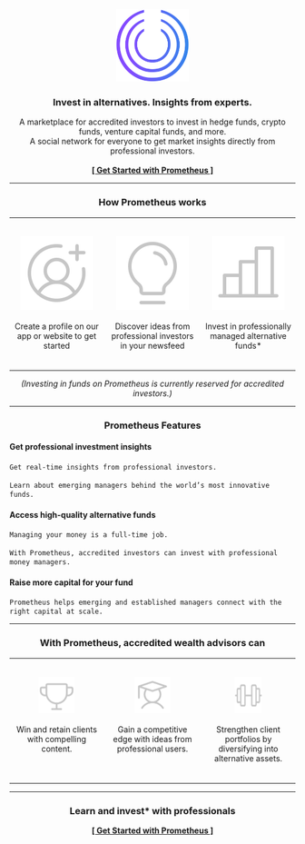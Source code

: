 <p align="center">
  <a href="https://www.prometheusalts.com/">
    <img src="./assets/custom/logo_nomargin.png" alt="Prometheus Logo" width="128px" height="128px">
  </a>
</p>

<h3 align="center">Invest in alternatives. Insights from experts.</h3>

<p align="center">
  A marketplace for accredited investors to invest in hedge funds, crypto funds, venture capital funds, and more.
  <br>
  A social network for everyone to get market insights directly from professional investors.
  <br>
  <br>
  <a href="https://www.prometheusalts.com/sign-up"><strong>[ Get Started with Prometheus ]</strong></a>
</p>

<hr>

<h3 align="center">How Prometheus works</h3>

<table>
  <tr>
    <td valign="top" width="33%">
      <p align="center">
        <br>
        <img src="./assets/icons/original/circle.svg" alt="Circle Icon">
        <br>
        <br>
        Create a profile on our app or website to get started
        <br>
        <br>
      </p>
    </td>
    <td valign="top" width="34%">
      <p align="center">
        <br>
        <img src="./assets/icons/original/bulb.svg" alt="Bulb Icon">
        <br>
        <br>
        Discover ideas from professional investors in your newsfeed
        <br>
        <br>
      </p>
    </td>
    <td valign="top" width="33%">
      <p align="center">
        <br>
        <img src="./assets/icons/original/bar.svg" alt="Bar Chart Icon">
        <br>
        <br>
        Invest in professionally managed alternative funds*
        <br>
        <br>
      </p>
    </td>
  </tr>
</table>
<p align="center">
  <em>(Investing in funds on Prometheus is currently reserved for accredited investors.)</em>
</p>

<hr>

<h3 align="center">Prometheus Features</h3>

#### Get professional investment insights

```
Get real-time insights from professional investors. 

Learn about emerging managers behind the world’s most innovative funds.
```

#### Access high-quality alternative funds

```
Managing your money is a full-time job. 

With Prometheus, accredited investors can invest with professional money managers.
```

#### Raise more capital for your fund

```
Prometheus helps emerging and established managers connect with the right capital at scale.
```

<hr>

<h3 align="center">With Prometheus, accredited wealth advisors can</h3>

<table>
  <tr>
    <td valign="top" width="33%">
      <p align="center">
        <br>
        <img src="./assets/icons/original/trophy.png" width="64px" height="64px" alt="Trophy Icon">
        <br>
        <br>
        Win and retain clients with compelling content.
        <br>
        <br>
      </p>
    </td>
    <td valign="top" width="34%">
      <p align="center">
        <br>
        <img src="./assets/icons/original/student.png" width="64px" height="64px" alt="Student Icon">
        <br>
        <br>
        Gain a competitive edge with ideas from  professional users.
        <br>
        <br>
      </p>
    </td>
    <td valign="top" width="33%">
      <p align="center">
        <br>
        <img src="./assets/icons/original/barbell.png" width="48px" height="64px" alt="Barbell Icon">
        <br>
        <br>
        Strengthen client portfolios by diversifying into alternative assets.
        <br>
        <br>
      </p>
    </td>
  </tr>
</table>

<hr>

<h3 align="center">Learn and invest* with professionals</h3>

<p align="center">
  <a href="https://www.prometheusalts.com/sign-up"><strong>[ Get Started with Prometheus ]</strong></a>
</p>